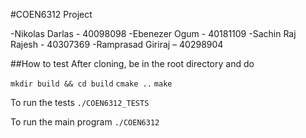 #COEN6312 Project

-Nikolas Darlas - 40098098
-Ebenezer Ogum - 40181109
-Sachin Raj Rajesh - 40307369
-Ramprasad Giriraj – 40298904

##How to test
After cloning, be in the root directory and do 

`mkdir build && cd build`
`cmake ..`
`make`

To run the tests
`./COEN6312_TESTS`

To run the main program
`./COEN6312`


